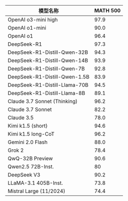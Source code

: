 


| 模型名称         | MATH 500 |
|------------------|----------|
| OpenAI o3-mini high  | 97.9     |
| OpenAI o1-mini   | 90.0     |
| OpenAI o1   | 96.4     |
| DeepSeek-R1      | 97.3    |
|DeepSeek-R1-Distill-Qwen-32B|94.3|
|DeepSeek-R1-Distill-Qwen-14B|93.9|
|DeepSeek-R1-Distill-Qwen-7B|92.8|
|DeepSeek-R1-Distill-Qwen-1.5B|83.9|
|DeepSeek-R1-Distill-Llama-70B|94.5|
|DeepSeek-R1-Distill-Llama-8B|89.1|
| Claude 3.7 Sonnet (Thinking)      | 96.2    |
| Claude 3.7 Sonnet     | 82.2    |
| Claude 3.5     | 78.0    |
| Kimi k1.5 (short)|   94.6   |
|Kimi k1.5 long-CoT| 96.2|
| Gemini 2.0 Flash      | 88.0    |
| Grok 2     | 78.4    |
|QwQ-32B Preview|90.6|
|Qwen2.5 72B-Inst.|80|
|DeepSeek V3|90.2|
|LLaMA-3.1 405B-Inst.|73.8|
|Mistral Large (11/2024)|74.4|